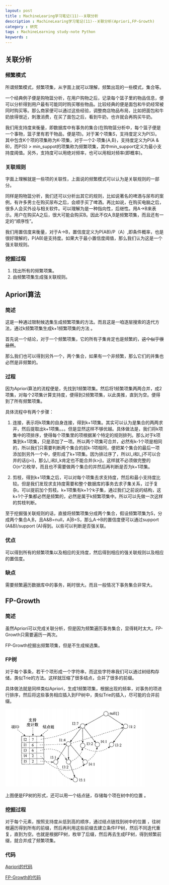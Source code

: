 ```yaml
---
layout: post
title : MachineLearing学习笔记(11)--关联分析
description : MachineLearing学习笔记(11)--关联分析(Apriori,FP-Growth)
category : 研究
tags : MachineLearning study-note Python
keywords : 
---
```


## 关联分析

### 频繁模式
所谓频繁模式，频繁项集，从字面上就可以理解，频繁出现的一些模式，集合等。

一个经典例子便是购物篮分析，在用户购物之后，记录每个篮子里的物品信息，便可以分析得到用户最有可能同时购买哪些物品。比较经典的便是面包和牛奶经常被同时购买等。那么商家便可以通过这些经验，调整商店物品布局，比如把面包和牛奶放得很近，刺激消费，在买了面包之后，看到牛奶，也许就会再购买牛奶。

我们用支持度来衡量，即数据库中有事务的集合(在购物篮分析中，每个篮子便是一个事物，篮子里有若干物品，便是项)。对于某个项集S，支持度定义为P(S)。其中包含K个项的项集称为K-项集，对于一个2-项集{A,B}，支持度定义为P(A & B)，而P(S) > min\_suppot的项集称为频繁项集，其中min\_support定义为最小支持度阈值。另外，支持度可以用绝对频率，也可以用相对频率(即概率)。

### 关联规则
字面上理解就是一些项的关联性，上面说的频繁模式可以认为是关联规则的一部分。

同样是购物篮分析，我们还可以分析出其它的规则，比如说著名的啤酒与尿布的案例，有许多男士在购买尿布之后，会顺手买了啤酒。再比如说，在购买电脑之后，很多人会买外设与相关软件。可以理解为是一种指向性，后继性。用A->B来表示。用户在购买A之后，很大可能会购买B。因此不仅A,B是频繁项集，而且还有一定的“顺序性”。

我们用置信度来衡量，对于A->B，置信度定义为P(AB)/P（A）,即条件概率，也是很好理解的，P(AB)是支持度。如果大于最小置信度阈值，那么我们认为这是一个强关联规则。

### 挖掘过程
1.  找出所有的频繁项集。
2.  由频繁项集生成强关联规则。

## Apriori算法

### 简述
这是一种通过限制候选集生成频繁项集的方法。而且这是一咱逐层搜索的迭代方法，通过k频繁项集生成k+1频繁项集的方法 。

首先说一个结论，对于一个频繁项集，它的所有子集肯定也是频繁的，<del>这个似乎很显然</del>。

那么我们也可以得到另外一个，两个集合，如果有一个非频繁，那么它们的并集也必然是非频繁的。

### 过程

因为Apriori算法的流程便是，先找到1频繁项集。然后将1频繁项集两两合并，成2项集，对每个2项集计算支持度，便得到2频繁项集，以此类推，直到为空。便得到了所有频繁项集。

具体流程中有两个步骤：
1.  连接，表示将k项集的自身连接，得到k+1项集。其实可以认为是集合的两两求并，然后提取出k+1项集。。。但是显然这样不够优越。具体做法是，我们将k项集中的项排序，使得每个项集里的项根据某个特定的规则排列。那么对于k项集到k+1项集，只是添加了一项。所以两个项集可合并，必然有k-1个项是相同的，所以我们只需要判断两个集合的前k-1项相同，便把某个集合的最后一项添加到另外一个中，便形成了k+1项集。因为排过序了，所以l_i和l_j不可以合并的话(j>i)，那么l_i和l_k肯定也不能合并(k>j)。这样就不必须做完整的O(n^2)枚举，而且也不需要做两个集合的并然后再判断是否为k+1项集。

2.  剪枝，得到k+1项集之后，可以对每个项集去求支持度，然后和最小支持度比较。但是我们发现求支持度需要和整个数据库的事务去求子集关系，过于复杂。可以提前加个剪枝。k+1项集有k+1个k子集，通过我们之前说的结构，这k+1个子集都必然是频繁的，必然是属于k频繁项集中。所以可以先做一次这样的剪枝判断。

至于挖掘强关联规则的话，直接将频繁项集分成两个集合，假设频繁项集为S，分成两个集合A,B，且A&B=null，A|B=S，那么A->B的置信度便可以通过support (A&B)/support (A)得到。以些可以判断是否强关联。

### 优点
可以得到所有的频繁项集以及相应的支持度，然后得到相应的强关联规则以及相应的置信度。

### 缺点
需要频繁遍历数据库中的事务，耗时很大。而且一般情况下事务集合非常大。

## FP-Growth

### 简述
虽然Apriori可以完成关联分析，但是因为频繁遍历事务集合，显得耗时太大。FP-Growth只需要遍历一两次。

FP-Growth挖掘出频繁项集，但是不生成候选集。

### FP树
对于每个事条，若干个项形成一个字符串，而这些字符串我们可以通过树结构存储，类似Trie的方法。这样就压缩了很多结点，合并了很多的前缀。

具体做法就是同样类似Apriori，生成1频繁项集，根据出现的频率，对事务的项进行排序，然后将这些事务相应插入到FP树中，类似Trie的插入，尽可能的合并前缀。

![FPtree](/images/ML11_1.png)

上图便是FP树的形式，还可以用一个结点链，存储每个项在树中的位置 。

### 挖掘过程
对于每个元素，按照支持度从低到高的顺序，通过结点链找到树中的位置 ，往树根遍历得到所有的前缀，然后再利用这些前缀去建立条件FP树，然后不同迭代重复，直到为空。也就是根据FP树，枚举了后缀，然后再去生成FP树，得到频繁前缀，就合并成了频繁项集。

### 代码

[Apriori的代码](https://github.com/cxlove/MachineLearning/tree/master/Apriori)

[FP-Growth的代码](https://github.com/cxlove/MachineLearning/tree/master/fpGrowth)

















